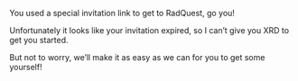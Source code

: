 You used a special invitation link to get to RadQuest, go you!

Unfortunately it looks like your invitation expired, so I can’t give you XRD to get you started.

But not to worry, we’ll make it as easy as we can for you to get some yourself!
